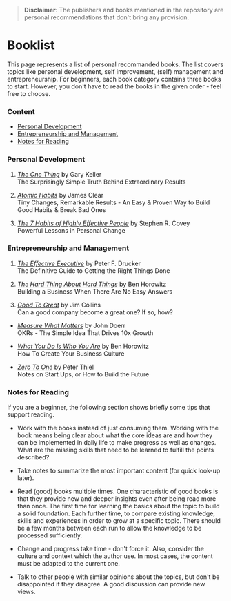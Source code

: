 > **Disclaimer**: The publishers and books mentioned in the repository are personal recommendations that don't bring any provision.

# Booklist

This page represents a list of personal recommanded books. The list covers topics like personal development, self improvement, (self) management and entrepreneurship. For beginners, each book category contains three books to start. However, you don't have to read the books in the given order - feel free to choose.

### Content

- [Personal Development](#personal-development)
- [Entrepreneurship and Management](#entrepreneurship-and-management)
- [Notes for Reading](#notes-for-reading)

### Personal Development

1. [*The One Thing*](https://www.the1thing.com/) by Gary Keller
   <br>
   The Surprisingly Simple Truth Behind Extraordinary Results

2. [*Atomic Habits*](https://jamesclear.com/atomic-habits) by James Clear
   <br>
   Tiny Changes, Remarkable  Results - An Easy & Proven Way to Build Good Habits & Break Bad Ones

3. [*The 7 Habits of Highly Effective People*](https://en.wikipedia.org/wiki/The_7_Habits_of_Highly_Effective_People) by Stephen R. Covey
   <br>
   Powerful Lessons in Personal Change

### Entrepreneurship and Management

1. [*The Effective Executive*](https://www.amazon.com/Effective-Executive-Definitive-Harperbusiness-Essentials/dp/0060833459) by Peter F. Drucker
   <br>
   The Definitive Guide to Getting the Right Things Done

2. [*The Hard Thing About Hard Things*](https://www.amazon.com/Hard-Thing-About-Things-Building/dp/0062273205) by Ben Horowitz
   <br>
   Building a Business When There Are No Easy Answers

3. [*Good To Great*](https://en.wikipedia.org/wiki/Good_to_Great) by Jim Collins
   <br>
   Can a good company become a great one? If so, how?
  
- [*Measure What Matters*](https://www.amazon.com/Measure-What-Matters-Google-Foundation/dp/0525536221) by John Doerr
  <br>
  OKRs - The Simple Idea That Drives 10x Growth

- [*What You Do Is Who You Are*](https://www.amazon.com/What-You-Do-Who-Are/dp/0062871331) by Ben Horowitz
  <br>
  How To Create Your Business Culture

- [*Zero To One*](https://www.amazon.com/Zero-One-Notes-Startups-Future/dp/0804139296) by Peter Thiel
  <br>
  Notes on Start Ups, or How to Build the Future

### Notes for Reading

If you are a beginner, the following section shows briefly some tips that support reading.

- Work with the books instead of just consuming them. Working with the book means being clear about what the core ideas are and how they can be implemented in daily life to make progress as well as changes. What are the missing skills that need to be learned to fulfill the points described?

- Take notes to summarize the most important content (for quick look-up later).

- Read (good) books multiple times. One characteristic of good books is that they provide new and deeper insights even after being read more than once. The first time for learning the basics about the topic to build a solid foundation. Each further time, to compare existing knowledge, skills and experiences in order to grow at a specific topic. There should be a few months between each run to allow the knowledge to be processed sufficiently.

- Change and progress take time - don't force it. Also, consider the culture and context which the author use. In most cases, the content must be adapted to the current one.

- Talk to other people with similar opinions about the topics, but don't be disappointed if they disagree. A good discussion can provide new views.